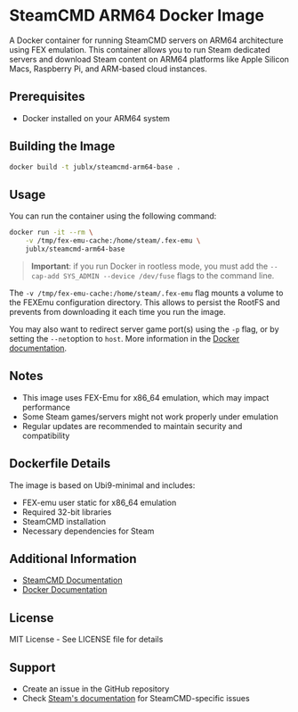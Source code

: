 # SteamCMD ARM64 Docker Image

A Docker container for running SteamCMD servers on ARM64 architecture using FEX emulation. This container allows you to run Steam dedicated servers and download Steam content on ARM64 platforms like Apple Silicon Macs, Raspberry Pi, and ARM-based cloud instances.

## Prerequisites

- Docker installed on your ARM64 system

## Building the Image

```bash
docker build -t jublx/steamcmd-arm64-base .
```

## Usage

You can run the container using the following command:

```bash
docker run -it --rm \
    -v /tmp/fex-emu-cache:/home/steam/.fex-emu \
    jublx/steamcmd-arm64-base
```

>**Important**: if you run Docker in rootless mode, you must add the `--cap-add SYS_ADMIN --device /dev/fuse` flags to the command line.

The `-v /tmp/fex-emu-cache:/home/steam/.fex-emu` flag mounts a volume to the FEXEmu configuration directory. This allows to persist the RootFS and prevents from downloading it each time you run the image.

You may also want to redirect server game port(s) using the `-p` flag, or by setting the `--net`option to `host`. More information in the [Docker documentation](https://docs.docker.com/).

## Notes

- This image uses FEX-Emu for x86_64 emulation, which may impact performance
- Some Steam games/servers might not work properly under emulation
- Regular updates are recommended to maintain security and compatibility

## Dockerfile Details

The image is based on Ubi9-minimal and includes:
- FEX-emu user static for x86_64 emulation
- Required 32-bit libraries
- SteamCMD installation
- Necessary dependencies for Steam

## Additional Information

- [SteamCMD Documentation](https://developer.valvesoftware.com/wiki/SteamCMD)
- [Docker Documentation](https://docs.docker.com/)

## License

MIT License - See LICENSE file for details

## Support

- Create an issue in the GitHub repository
- Check [Steam's documentation](https://developer.valvesoftware.com/wiki/SteamCMD) for SteamCMD-specific issues
